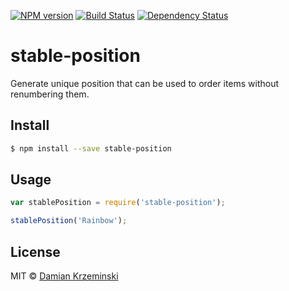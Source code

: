 [![NPM version][npm-image]][npm-url]
[![Build Status][travis-image]][travis-url]
[![Dependency Status][gemnasium-image]][gemnasium-url]

# stable-position

Generate unique position that can be used to order items without renumbering them.

## Install

```sh
$ npm install --save stable-position
```

## Usage

```js
var stablePosition = require('stable-position');

stablePosition('Rainbow');
```

## License

MIT © [Damian Krzeminski](https://pirxpilot.me)

[npm-image]: https://img.shields.io/npm/v/stable-position.svg
[npm-url]: https://npmjs.org/package/stable-position

[travis-url]: https://travis-ci.org/pirxpilot/stable-position
[travis-image]: https://img.shields.io/travis/pirxpilot/stable-position.svg

[gemnasium-image]: https://img.shields.io/gemnasium/pirxpilot/stable-position.svg
[gemnasium-url]: https://gemnasium.com/pirxpilot/stable-position
